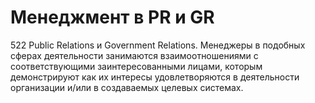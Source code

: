 # Менеджмент в PR и GR

522 Public Relations и Government Relations. Менеджеры в подобных сферах деятельности занимаются взаимоотношениями с соответствующими заинтересованными лицами, которым демонстрируют как их интересы удовлетворяются в деятельности организации и/или в создаваемых целевых системах.
